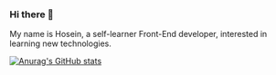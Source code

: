 ### Hi there 👋

My name is Hosein, a self-learner Front-End developer, interested in learning new technologies. 


[![Anurag's GitHub stats](https://github-readme-stats.vercel.app/api?username=hoseinABH98&show_icons=true&theme=midnight-purple&langs_count=8)](https://github.com/hoseinABH98/github-readme-stats)



